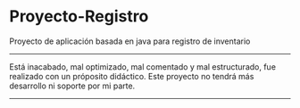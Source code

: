# Proyecto-Registro
Proyecto de aplicación basada en java para registro de inventario



----------------------------------------------------------------------

Está inacabado, mal optimizado, mal comentado y mal estructurado, fue realizado con un próposito didáctico.
Este proyecto no tendrá más desarrollo ni soporte por mi parte.

----------------------------------------------------------------------
